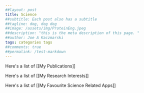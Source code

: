 ```yaml
---
##layout: post
title: Science
##subtitle: Each post also has a subtitle
##tagline: dog, dog dog
##image: /assets/img/ProteinEng.jpeg
##description: "this is the meta description of this page. "
##author: Joe A Kaczmarski
tags: categories tags
##comments: true
##permalink: /test-markdown
---
```

Here's a list of [[My Publications]]

Here's a list of [[My Research Interests]]

Here's a list of [[My Favourite Science Related Apps]]